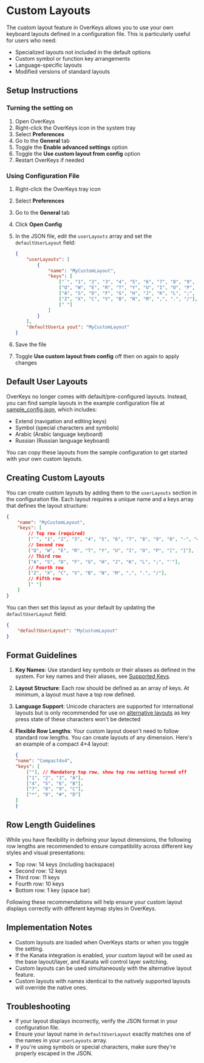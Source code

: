 # Custom Layouts

The custom layout feature in OverKeys allows you to use your own keyboard layouts defined in a configuration file. This is particularly useful for users who need:

- Specialized layouts not included in the default options
- Custom symbol or function key arrangements
- Language-specific layouts
- Modified versions of standard layouts

## Setup Instructions

### Turning the setting on

1. Open OverKeys
2. Right-click the OverKeys icon in the system tray
3. Select **Preferences**
4. Go to the **General** tab
5. Toggle the **Enable advanced settings** option
6. Toggle the **Use custom layout from config** option
7. Restart OverKeys if needed

### Using Configuration File

1. Right-click the OverKeys tray icon
2. Select **Preferences**
3. Go to the **General** tab
4. Click **Open Config**
5. In the JSON file, edit the `userLayouts` array and set the `defaultUserLayout` field:

    ```json
    {
        "userLayouts": [
            {
                "name": "MyCustomLayout",
                "keys": [
                    ["`", "1", "2", "3", "4", "5", "6", "7", "8", "9", "0", "-", "=", "BSPC"],
                    ["Q", "W", "E", "R", "T", "Y", "U", "I", "O", "P", "[", "]"],
                    ["A", "S", "D", "F", "G", "H", "J", "K", "L", ";", "'"],
                    ["Z", "X", "C", "V", "B", "N", "M", ",", ".", "/"],
                    [" "]
                ]
            }
        ],
        "defaultUserLa yout": "MyCustomLayout"
    }
    ```

6. Save the file
7. Toggle **Use custom layout from config** off then on again to apply changes

## Default User Layouts

OverKeys no longer comes with default/pre-configured layouts. Instead, you can find sample layouts in the example configuration file at [sample_config.json](../examples/sample_config.json), which includes:

- Extend (navigation and editing keys)
- Symbol (special characters and symbols)
- Arabic (Arabic language keyboard)
- Russian (Russian language keyboard)

You can copy these layouts from the sample configuration to get started with your own custom layouts.

## Creating Custom Layouts

You can create custom layouts by adding them to the `userLayouts` section in the configuration file. Each layout requires a unique name and a keys array that defines the layout structure:

```json
{
    "name": "MyCustomLayout",
    "keys": [
        // Top row (required)
        ["`", "1", "2", "3", "4", "5", "6", "7", "8", "9", "0", "-", "=", "BSPC"],
        // Second row
        ["Q", "W", "E", "R", "T", "Y", "U", "I", "O", "P", "[", "]"],
        // Third row
        ["A", "S", "D", "F", "G", "H", "J", "K", "L", ";", "'"],
        // Fourth row
        ["Z", "X", "C", "V", "B", "N", "M", ",", ".", "/"],
        // Fifth row
        [" "]
    ]
}
```

You can then set this layout as your default by updating the `defaultUserLayout` field:

```json
{
    "defaultUserLayout": "MyCustomLayout"
}
```

## Format Guidelines

1. **Key Names**: Use standard key symbols or their aliases as defined in the system. For key names and their aliases, see [Supported Keys](../advanced/supported-keys.md).
2. **Layout Structure**: Each row should be defined as an array of keys. At minimum, a layout must have a top row defined.
3. **Language Support**: Unicode characters are supported for international layouts but is only recommended for use on [alternative layouts](../advanced/alternative-layouts.md) as key press state of these characters won't be detected
4. **Flexible Row Lengths**: Your custom layout doesn't need to follow standard row lengths. You can create layouts of any dimension. Here's an example of a compact 4×4 layout:

    ```json
    {
    "name": "Compact4x4",
    "keys": [
        [""], // Mandatory top row, show top row setting turned off
        ["1", "2", "3", "A"],
        ["4", "5", "6", "B"],
        ["7", "8", "9", "C"],
        ["*", "0", "#", "D"]
    ]
    }
    ```

## Row Length Guidelines

While you have flexibility in defining your layout dimensions, the following row lengths are recommended to ensure compatibility across different key styles and visual presentations:

- Top row: 14 keys (including backspace)
- Second row: 12 keys
- Third row: 11 keys
- Fourth row: 10 keys
- Bottom row: 1 key (space bar)

Following these recommendations will help ensure your custom layout displays correctly with different keymap styles in OverKeys.

## Implementation Notes

- Custom layouts are loaded when OverKeys starts or when you toggle the setting.
- If the Kanata integration is enabled, your custom layout will be used as the base layout/layer, and Kanata will control layer switching.
- Custom layouts can be used simultaneously with the alternative layout feature.
- Custom layouts with names identical to the natively supported layouts will override the native ones.

## Troubleshooting

- If your layout displays incorrectly, verify the JSON format in your configuration file.
- Ensure your layout name in `defaultUserLayout` exactly matches one of the names in your `userLayouts` array.
- If you're using symbols or special characters, make sure they're properly escaped in the JSON.
